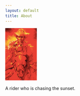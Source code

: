 ```yaml
---
layout: default
title: About
---
```

<img src="/images/sunsetrider.png" width="20%" height="20%" />

A rider who is chasing the sunset.
<!-- A coder who is learing to be good coder. -->

